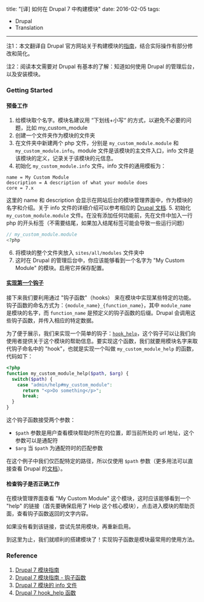 title: "[译] 如何在 Drupal 7 中构建模块"
date: 2016-02-05
tags:
- Drupal 
- Translation
---

注1：本文翻译自 Drupal 官方网站关于构建模块的[指南][guide]，结合实际操作有部分修改和简化。

注2：阅读本文需要对 Drupal 有基本的了解：知道如何使用 Drupal 的管理后台，以及安装模块。

### Getting Started

#### 预备工作

1. 给模块取个名字。模块名建议用 “下划线+小写“ 的方式，以避免不必要的问题，比如 my_custom_module
2. 创建一个文件夹作为模块的文件夹
3. 在文件夹中新建两个 php 文件，分别是 `my_custom_module.module` 和 `my_custom_module.info`。module 文件是该模块的主文件入口，info 文件是该模块的定义，记录关于该模块的元信息。
4. 初始化 `my_custom_module.info` 文件。info 文件的通用模板为：

  ```
  name = My Custom Module
  description = A description of what your module does
  core = 7.x
  ```

  这里的 name 和 description 会显示在网站后台的模块管理界面中，作为模块的名字和介绍。关于 info 文件的详细介绍可以参考相应的 [Drupal 文档][info-doc].
5. 初始化 `my_custom_module.module` 文件。在没有添加任何功能前，先在文件中加入一行 php 的开头标签（不需要结尾，如果加入结尾标签可能会导致一些运行问题）

  ```php
  // my_custom_module.module
  <?php
  ```
6. 将模块的整个文件夹放入 `sites/all/modules` 文件夹中
7. 这时在 Drupal 的管理后台中，你应该能够看到一个名字为 "My Custom Module" 的模块。启用它并保存配置。

#### [实现第一个钩子][hook-guide]

接下来我们要利用通过 "钩子函数"（hooks） 来在模块中实现某些特定的功能。钩子函数的命名方式为：`{module_name}_{function_name}`，其中 `module_name` 是模块的名字，而 `function_name` 是预定义的钩子函数的后缀。Drupal 会调用这些钩子函数，并传入相应的特定数据。

为了便于展示，我们来实现一个简单的钩子：[`hook_help`](hook_help-doc)，这个钩子可以让我们向使用者提供关于这个模块的帮助信息。要实现这个函数，我们就要用模块名字来取代钩子命名中的 "hook"，也就是实现一个叫做 `my_custom_module_help` 的函数，代码如下：

```php
<?php
function my_custom_module_help($path, $arg) {
  switch($path) {
    case "admin/help#my_custom_module":
      return "<p>Do something</p>";
      break;
  }
}
```

这个钩子函数接受两个参数：

* `$path` 参数是用户查看模块帮助时所在的位置，即当前所处的 url 地址，这个参数可以是通配符
* `$arg` 当 `$path` 为通配符时的匹配参数

在这个例子中我们仅匹配特定的路径，所以仅使用 `$path` 参数（更多用法可以直接查看 Drupal 的[文档][hook_help-doc]）。

#### 检查钩子是否正确工作

在模块管理界面查看 "My Custom Module" 这个模块，这时应该能够看到一个 "help" 的链接（首先要确保启用了 Help 这个核心模块），点击进入模块的帮助页面，查看钩子函数返回的文字内容。

如果没有看到该链接，尝试先禁用模块，再重新启用。

到这里为止，我们就顺利的搭建模块了！实现钩子函数是模块最常用的使用方法。

### Reference

1. [Drupal 7 模块指南][guide]
2. [Drupal 7 模块指南 - 钩子函数][hook-guide]
3. [Drupal 7 模块的 info 文件][info-doc]
4. [Drupal 7 hook_help 函数][hook_help-doc]

[guide]: https://www.drupal.org/developing/modules/7 "Drupal 7 模块指南"
[hook-guide]: https://www.drupal.org/node/1095546 "Drupal 7 模块指南 - 钩子函数"
[info-doc]: http://drupal.org/node/542202 "info 文件的介绍"
[hook_help-doc]: https://api.drupal.org/api/drupal/modules%21system%21system.api.php/function/hook_help/7 "hook_help 钩子的文档"
